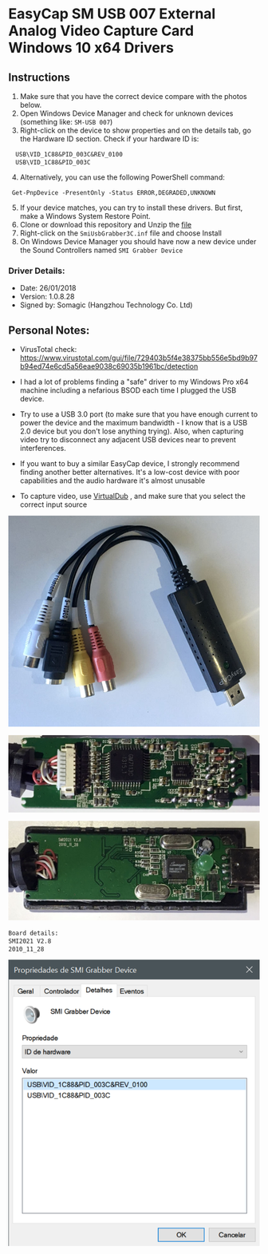 # EasyCap SM USB 007 External Analog Video Capture Card Windows 10 x64 Drivers


## Instructions

1. Make sure that you have the correct device compare with the photos below.
2. Open Windows Device Manager and check for unknown devices (something like: `SM-USB 007`)
3. Right-click on the device to show properties and on the details tab, go the Hardware ID section. Check if your hardware ID is:
```
  USB\VID_1C88&PID_003C&REV_0100
  USB\VID_1C88&PID_003C
```

4. Alternatively, you can use the following PowerShell command:
 ```
  Get-PnpDevice -PresentOnly -Status ERROR,DEGRADED,UNKNOWN
 ```
5. If your device matches, you can try to install these drivers. But first, make a Windows System Restore Point.
6. Clone or download this repository and Unzip the [file](EasyCap-SM-USB-007-Windows-10-x64-drivers.zip)
7. Right-click on the `SmiUsbGrabber3C.inf` file and choose Install
8. On Windows Device Manager you should have now a new device under the Sound Controllers named `SMI Grabber Device`


### Driver Details:
- Date: 26/01/2018
- Version: 1.0.8.28
- Signed by: Somagic (Hangzhou Technology Co. Ltd)


## Personal Notes:
- VirusTotal check: https://www.virustotal.com/gui/file/729403b5f4e38375bb556e5bd9b97b94ed74e6cd5a56eae9038c69035b1961bc/detection

- I had a lot of problems finding a "safe" driver to my Windows Pro x64 machine including a nefarious BSOD each time I plugged the USB device.

- Try to use a USB 3.0 port (to make sure that you have enough current to power the device and the maximum bandwidth - I know that is a USB 2.0 device but you don't lose anything trying). Also, when capturing video try to disconnect any adjacent USB devices near to prevent interferences.

- If you want to buy a similar EasyCap device, I strongly recommend finding another better alternatives. It's a low-cost device with poor capabilities and the audio hardware it's almost unusable 

- To capture video, use [VirtualDub](https://sourceforge.net/projects/virtualdub/files/virtualdub-win/1.10.4.35491/) , and make sure that you select the correct input source


![Device 1](device1.jpg)

![Device 2](device2.jpg)

![Device 3](device3.jpg)
```
Board details:
SMI2021 V2.8
2010_11_28
```
![hardware ID](hardware-id.png)
